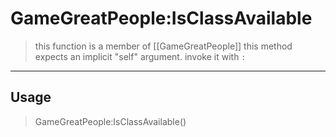 # GameGreatPeople:IsClassAvailable
> this function is a member of [[GameGreatPeople]]
> this method expects an implicit "self" argument. invoke it with `:`
-----
## Usage
> GameGreatPeople:IsClassAvailable()
